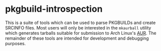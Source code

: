 # pkgbuild-introspection

This is a suite of tools which can be used to parse PKGBUILDs and create
SRCINFO files. Most users will only be interested in the `mkaurball` utility
which generates tarballs suitable for submission to Arch Linux's
[AUR](https://aur.archlinux.org). The remainder of these tools are intended for
development and debugging purposes.

